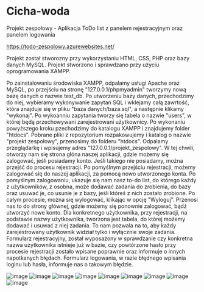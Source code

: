 # Cicha-woda
Projekt zespołowy - Aplikacja ToDo list z panelem rejestracyjnym oraz panelem logowania

https://todo-zespolowy.azurewebsites.net/

Projekt został stworozny przy wykorzystaniu HTML, CSS, PHP oraz bazy danych MySQL.
Projekt stworzono i sprawdzano przy użyciu oprogramowania XAMPP.

Po zainstalowaniu środowiska XAMPP, odpalamy usługi Apache oraz MySQL, po przejściu na stronę "127.0.0.1/phpmyadmin" tworzymy nową bazę danych o nazwie test_db.
Po utworzeniu bazy danych, przechodzimy do niej, wybieramy wykonywanie zapytań SQL i wklejamy całą zawrtość, która znajduje się w pliku "baza danych/baza.sql", a następnie klikamy "wykonaj". Po wykoanniu zapytania tworzy się tabela o nazwie "users", w której będą przechowywani zarejestrowani użytkownicy.
Po wykonaniu powyższego kroku pzechodzimy do katalogu XAMPP i znajdujemy folder "htdocs". Pobrane pliki z repozytorium rozpakowujemy i katalog o nazwie "projekt zespołowy", przenosimy do folderu "htdocs". Odpalamy przeglądarkę i wpisujemy adres "127.0.0.1/projekt_zespolowy". W tej chwili, otworzy nam się strona głóna naszej aplikacji, gdzie możemy się zalogować, jeśli posiadamy konto. Jeśli takiego nie posiadamy, można przejść do procesu rejestracji. Po pomyślnym przejściu rejestracji, możemy zalogować się do naszej aplikacji, za pomocą nowo utworzonego konta.
Po pomyślnym zalogowaniu, ukazuje się nam nasz to-do list, do którego każdy z użytkowników, z osobna, może dodawać zadania do zrobienia, do bazy oraz usuwać je, co usunie je z bazy, jeśli któreś z nich zostało zrobione. Po całym procesie, można się wylogować, klikając w opcję "Wyloguj". Przenosi nas to do strony głównej, gdzie możemy się ponownie zalogować, bądź utworzyć nowe konto.
Dla konkretnego użytkownika, przy rejestracji, na podstawie nazwy użytkownika, tworzona jest tabela, do której możemy dodawać i usuwać z niej zadania. To nam pozwala na to, aby każdy zarejestrowany użytkownik widział tylko i wyłącznie swoje zadania.
Formularz rejestracyjny, został wyposażony w sprawdzanie czy konkretna nazwa użytkownika istnieje już w bazie, czy powtórzone hasło przy procesie rejestracji zostało wpisane poprawnie oraz informuje o innych napotkanych błędach.
Formularz logowania, w razie błędnego wpisania loginu lub hasła, informuje nas o takowym błędzie.

![image](https://user-images.githubusercontent.com/62951876/115112423-ce90e080-9f85-11eb-8b35-613c6b564824.png)
![image](https://user-images.githubusercontent.com/62951876/115112454-ec5e4580-9f85-11eb-8896-95daf3f902f0.png)
![image](https://user-images.githubusercontent.com/62951876/115112471-fc762500-9f85-11eb-9f81-191368bebab4.png)
![image](https://user-images.githubusercontent.com/62951876/115112486-0b5cd780-9f86-11eb-8aaf-b3d9d92340bf.png)
![image](https://user-images.githubusercontent.com/62951876/115112500-1adc2080-9f86-11eb-8c43-888d13c69cef.png)
![image](https://user-images.githubusercontent.com/62951876/115112512-2596b580-9f86-11eb-8772-7594d7257e38.png)
![image](https://user-images.githubusercontent.com/62951876/115112528-36dfc200-9f86-11eb-9344-8c03bd59c0df.png)
![image](https://user-images.githubusercontent.com/62951876/115112601-8b833d00-9f86-11eb-98d0-4e21cbaa7765.png)
![image](https://user-images.githubusercontent.com/62951876/115112543-4959fb80-9f86-11eb-8537-d97998407634.png)


